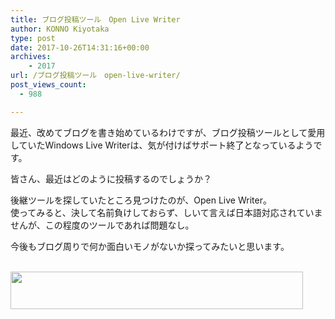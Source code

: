 ```yaml
---
title: ブログ投稿ツール　Open Live Writer
author: KONNO Kiyotaka
type: post
date: 2017-10-26T14:31:16+00:00
archives:
    - 2017
url: /ブログ投稿ツール　open-live-writer/
post_views_count:
  - 988

---
```

最近、改めてブログを書き始めているわけですが、ブログ投稿ツールとして愛用していたWindows Live Writerは、気が付けばサポート終了となっているようです。

皆さん、最近はどのように投稿するのでしょうか？

後継ツールを探していたところ見つけたのが、Open Live Writer。  
使ってみると、決して名前負けしておらず、しいて言えば日本語対応されていませんが、この程度のツールであれば問題なし。

今後もブログ周りで何か面白いモノがないか探ってみたいと思います。

<a href="https://px.a8.net/svt/ejp?a8mat=2TTM31+82JLJ6+D8Y+5YRHD" target="_blank" rel="nofollow"><br /> <img width="468" height="60" alt="" src="https://www26.a8.net/svt/bgt?aid=171022861488&wid=003&eno=01&mid=s00000001717001002000&mc=1" border="0" /></a>  
<img width="1" height="1" alt="" src="https://i0.wp.com/www18.a8.net/0.gif?resize=1%2C1&#038;ssl=1" border="0" data-recalc-dims="1" />
